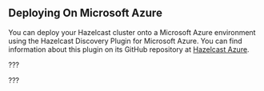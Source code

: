 
## Deploying On Microsoft Azure

You can deploy your Hazelcast cluster onto a Microsoft Azure environment using the Hazelcast Discovery Plugin for Microsoft Azure. You can find information about this plugin on its GitHub repository at [Hazelcast Azure](https://github.com/hazelcast/hazelcast-azure).

???

???

